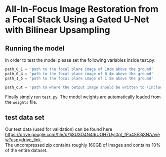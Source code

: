 # All-In-Focus Image Restoration from a Focal Stack Using a Gated U-Net with Bilinear Upsampling

## Running the model

In order to test the model please set the following variables inside test.py:

```python
path_0_1 = 'path to the focal plane image of 10cm above the ground'  
path_0_4 = 'path to the focal plane image of 0.4m above the ground'  
path_1_5 = 'path to the focal plane image of 1.5m above the ground'  

path_out = 'path to where the output image should be written to (including the final image name)'
```

Finally simply run ```test.py```.
The model weights are automatically loaded from the ```weights``` file.

## test data set

Our test data (used for validation) can be found here https://drive.google.com/file/d/1jSUXO4N4l6UOH7Uyl0p1_fPa4SE3jSNA/view?usp=drive_link.  
The uncompressed zip contains roughly 160GB of images and contains 10% of the entire dataset.
